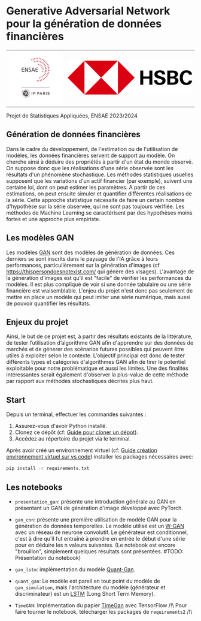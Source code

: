 # Generative Adversarial Network pour la génération de données financières

|             |            |
| :---------: | :--------: |
| <img src="img/ensae.png" alt="ENSAE" width="300"> | <img src="img/hsbc.png" alt="HSBC" width="700"> |

Projet de Statistiques Appliquées, ENSAE 2023/2024

## Génération de données financières

Dans le cadre du développement, de l'estimation ou de l'utilisation de modèles, les données financières servent de support au modèle. On cherche ainsi à déduire des propriétés à partir d'un état du monde observé. On suppose donc que les réalisations d'une série observée sont les résultats d'un phénomène stochastique. Les méthodes statistiques usuelles supposent que les variations d'un actif financier (par exemple), suivent une certaine loi, dont on peut estimer les paramètres. A partir de ces estimations, on peut ensuite simuler et quantifier différentes réalisations de la série. Cette approche statistique nécessite de faire un certain nombre d'hypothèse sur la série observée, qui ne sont pas toujours vérifiée. Les méthodes de Machine Learning se caractérisent par des hypothèses moins fortes et une approche plus empiriste. 

## Les modèles GAN

Les modèles [GAN](https://arxiv.org/pdf/1406.2661.pdf) sont des modèles de génération de données. Ces derniers se sont inscrits dans le paysage de l'IA grâce à leurs performances, particulièrement sur la génération d'images (cf https://thispersondoesnotexist.com/ qui génère des visages). L'avantage de la génération d'images est qu'il est "facile" de vérifier les performances du modèles. Il est plus compliqué de voir si une donnée tabulaire ou une série financière est vraisemblable. L'enjeu du projet n'est donc pas seulement de mettre en place un modèle qui peut imiter une série numérique, mais aussi de pouvoir quantifier les résultats.

## Enjeux du projet 

Ainsi, le but de ce projet est, à partir des résultats existants de la littérature, de tester l’utilisation d’algorithme GAN afin d'apprendre sur des données de marchés et de génerer des scénarios futures possibles qui peuvent être utiles à exploiter selon le contexte. L'objectif principal est donc de tester différents types et catégories d'algorithmes GAN afin de tirer le potentiel exploitable pour notre problématique et aussi les limites. Une des finalités intéressantes serait également d'observer la plus-value de cette méthode par rapport aux méthodes stochastiques décrites plus haut.


## Start
Depuis un terminal, effectuer les commandes suivantes :

1. Assurez-vous d'avoir Python installé.
2. Clonez ce dépôt (cf: [Guide pour cloner un dépot](https://docs.github.com/fr/repositories/creating-and-managing-repositories/cloning-a-repository)).
3. Accédez au répertoire du projet via le terminal.

Après avoir créé un environnement virtuel (cf: [Guide création environnement virtuel sur vs code](https://code.visualstudio.com/docs/python/environments)) installer les packages nécessaires avec:

```bash
pip install -r requirements.txt
```

## Les notebooks

* ``presentation_gan``: présente une introduction générale au GAN en présentant un GAN de génération d'image développé avec PyTorch. 

* ``gan_cnn``: présente une première utilisation de modèle GAN pour la génération de données temporelles. Le modèle utilisé est un [W-GAN](https://arxiv.org/pdf/1701.07875.pdf) avec un réseau de neurone convolutif. Le générateur est conditionnel, c'est à dire qu'il fut entraîné à prendre en entrée le début d'une série pour en déduire les n valeurs suivantes. (Le notebook est encore "brouillon", simplement quelques résultats sont présentées. #TODO: Présentation du notebook)

* ``gan_lstm``: implémentation du modèle [Quant-Gan](https://arxiv.org/pdf/1907.06673.pdf).

* ``quant_gan``: Le modèle est pareil en tout point du modèle de ``gan_simulation``, mais l'architecture du modèle (générateur et discriminateur) est un [LSTM](https://deeplearning.cs.cmu.edu/F23/document/readings/LSTM.pdf) (Long Short Term Memory). 

* ``TimeGAN``: Implémentation du papier [TimeGan](https://proceedings.neurips.cc/paper_files/paper/2019/file/c9efe5f26cd17ba6216bbe2a7d26d490-Paper.pdf) avec TensorFlow /!\ Pour faire tourner le notebook, télécharger les packages de ``requirements2`` /!\

